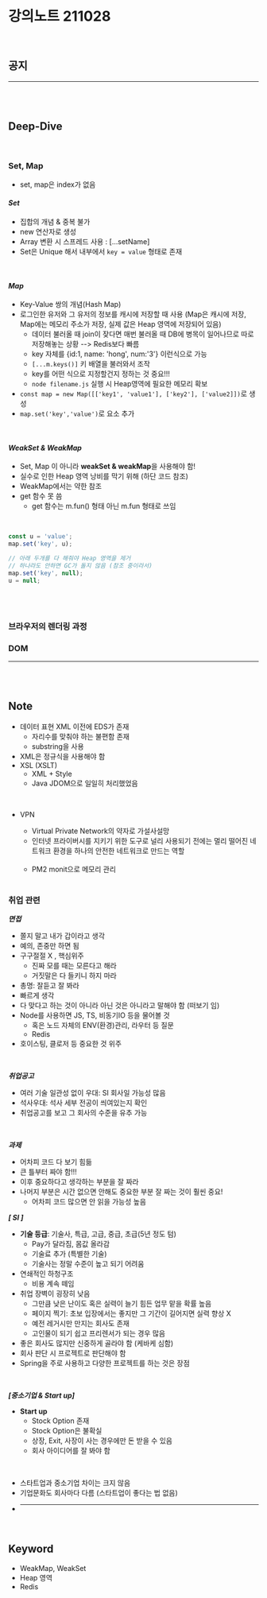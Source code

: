 # 강의노트 211028

<br>

## **공지**

---

<br><br>

## **Deep-Dive**

<br>

### **Set, Map**

- set, map은 index가 없음

#### **_Set_**

- 집합의 개념 & 중복 불가
- new 연산자로 생성
- Array 변환 시 스프레드 사용 : [...setName]
- Set은 Unique 해서 내부에서 `key = value` 형태로 존재

<br>

#### **_Map_**

- Key-Value 쌍의 개념(Hash Map)
- 로그인한 유저와 그 유저의 정보를 캐시에 저장할 때 사용 (Map은 캐시에 저장, Map에는 메모리 주소가 저장, 실제 값은 Heap 영역에 저장되어 있음)
  - 데이터 불러올 때 join이 잦다면 매번 불러올 때 DB에 병목이 일어나므로 따로 저장해놓는 상황 --> Redis보다 빠름
  - key 자체를 {id:1, name: 'hong', num:'3'} 이런식으로 가능
  - `[...m.keys()]` 키 배열을 불러와서 조작
  - key를 어떤 식으로 지정할건지 정하는 것 중요!!!
  - `node filename.js` 실행 시 Heap영역에 필요한 메모리 확보
- `const map = new Map([['key1', 'value1'], ['key2'], ['value2]])`로 생성
- `map.set('key','value')`로 요소 추가

<br>

#### **_WeakSet & WeakMap_**

- Set, Map 이 아니라 **weakSet & weakMap**을 사용해야 함!
- 실수로 인한 Heap 영역 낭비를 막기 위해 (하단 코드 참조)
- WeakMap에서는 약한 참조
- get 함수 못 씀
  - get 함수는 m.fun() 형태 아닌 m.fun 형태로 쓰임

<br>

```js
const u = 'value';
map.set('key', u);

// 아래 두개를 다 해줘야 Heap 영역을 제거
// 하나라도 안하면 GC가 돌지 않음 (참조 중이라서)
map.set('key', null);
u = null;
```

<br><br>

### **브라우저의 렌더링 과정**

### **DOM**

---

<br><br>

## **Note**

- 데이터 표현 XML 이전에 EDS가 존재
  - 자리수를 맞춰야 하는 불편함 존재
  - substring을 사용
- XML은 정규식을 사용해야 함
- XSL (XSLT)
  - XML + Style
  - Java JDOM으로 일일히 처리했었음

<br>

- VPN

  - Virtual Private Network의 약자로 가설사설망
  - 인터넷 프라이버시를 지키기 위한 도구로 널리 사용되기 전에는 멀리 떨어진 네트워크 환경을 하나의 안전한 네트워크로 만드는 역할

  <br>

  - PM2 monit으로 메모리 관리

  <br>

### 취업 관련

**_면접_**

- 쫄지 말고 내가 갑이라고 생각
- 예의, 존중만 하면 됨
- 구구절절 X , 핵심위주
  - 진짜 모를 때는 모른다고 해라
  - 거짓말은 다 들키니 하지 마라
- 총명: 잘듣고 잘 봐라
- 빠르게 생각
- 다 맞다고 하는 것이 아니라 아닌 것은 아니라고 말해야 함 (떠보기 임)
- Node를 사용하면 JS, TS, 비동기IO 등을 물어볼 것
  - 혹은 노드 자체의 ENV(환경)관리, 라우터 등 질문
  - Redis
- 호이스팅, 클로저 등 중요한 것 위주

<br>

**_취업공고_**

- 여러 기술 일관성 없이 우대: SI 회사일 가능성 많음
- 석사우대: 석사 세부 전공이 씌여있는지 확인
- 취업공고를 보고 그 회사의 수준을 유추 가능

<br>

**_과제_**

- 어차피 코드 다 보기 힘듦
- 큰 틀부터 짜야 함!!!
- 이후 중요하다고 생각하는 부분을 잘 짜라
- 나머지 부분은 시간 없으면 안해도 중요한 부분 잘 짜는 것이 훨씬 중요!
  - 어차피 코드 많으면 안 읽을 가능성 높음

**_[ SI ]_**

- **기술 등급**: 기술사, 특급, 고급, 중급, 초급(5년 정도 텀)
  - Pay가 달라짐, 몸값 올라감
  - 기술료 추가 (특별한 기술)
  - 기술사는 정말 수준이 높고 되기 어려움
- 연쇄적인 하청구조
  - 비용 계속 떼임
- 취업 장벽이 굉장히 낮음
  - 그만큼 낮은 난이도 혹은 실력이 늘기 힘든 업무 맡을 확률 높음
  - 페이지 찍기: 초보 입장에서는 좋지만 그 기간이 길어지면 실력 향상 X
  - 예전 레거시만 만지는 회사도 존재
  - 고인물이 되기 쉽고 프리렌서가 되는 경우 많음
- 좋은 회사도 많지만 신중하게 골라야 함 (케바케 심함)
- 회사 판단 시 프로젝트로 판단해야 함
- Spring을 주로 사용하고 다양한 프로젝트를 하는 것은 장점

<br>

**_[중소기업 & Start up]_**

- **Start up**
  - Stock Option 존재
  - Stock Option은 불확실
  - 상장, Exit, 사장이 사는 경우에만 돈 받을 수 있음
  - 회사 아이디어를 잘 봐야 함

<br>

- 스타트업과 중소기업 차이는 크지 않음
- 기업문화도 회사마다 다름 (스타트업이 좋다는 법 없음)
- ***

<br>

## **Keyword**

- WeakMap, WeakSet
- Heap 영역
- Redis
